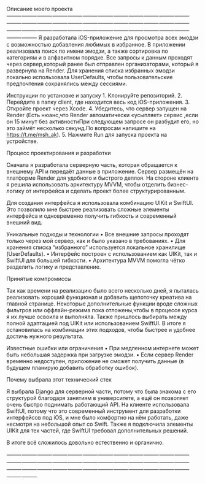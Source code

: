 Описание моего проекта
⸻⸻⸻⸻⸻⸻⸻⸻⸻⸻⸻⸻⸻⸻⸻⸻⸻⸻⸻⸻⸻⸻⸻⸻⸻⸻⸻⸻⸻⸻⸻⸻⸻⸻⸻⸻⸻⸻
Я разработала iOS-приложение для просмотра всех эмодзи с возможностью добавления любимых в избранное.
В приложении реализовала поиск по имени эмодзи, а также сортировка по категориям и в алфавитном порядке.
Все запросы к данным проходят через сервер,который ранее был отправлен организаторами, который я развернула на Render.
Для хранения списка избранных эмодзи локально использовала UserDefaults, чтобы пользовательские предпочтения сохранялись между сессиями.


Инструкции по установке и запуску
    1.    Клонируйте репозиторий.
    2.    Перейдите в папку client, где находится весь код iOS-приложения.
    3.    Откройте проект через Xcode.
    4.    Убедитесь, что сервер запущен на Render (Есть нюанс,что Render автоматически «усыпляет» сервис ,если он 15 минут без активностиПри следующем запросе он разбудит его, но это займёт несколько секунд.По вопросам напишите на https://t.me/msh_ak).
    5.    Нажмите Run для запуска проекта на устройстве.
    

Процесс проектирования и разработки

Сначала я разработала серверную часть, которая обращается к внешнему API и передаёт данные в приложение.
Сервер размещён на платформе Render для удобного и быстрого деплоя.
На стороне клиента я решила использовать архитектуру MVVM, чтобы отделить бизнес-логику от интерфейса и сделать проект более структурированным.

Для создания интерфейса я использовала комбинацию UIKit и SwiftUI.
Это позволило мне быстрее реализовать сложные элементы интерфейса и одновременно получить гибкость и современный внешний вид.



Уникальные подходы и технологии
    •    Все внешние запросы проходят только через мой сервер, как и было указано в требованиях.
    •    Для хранения списка “избранного” используется локальное хранилище (UserDefaults).
    •    Интерфейс построен с использованием как UIKit, так и SwiftUI для большей гибкости.
    •    Архитектура MVVM помогла чётко разделить логику и представление.




Принятые компромиссы

Так как времени на реализацию было всего несколько дней, я пыталась реализовать хороший функционал и добавить щепоточку креатива на главной странице.
Некоторые дополнительные функции вроде сложных фильтров или оффлайн-режима пока отложены,чтобы в процессе курса я их лучше освоила и выполняла.
Также пришлось выбирать между полной адаптацией под UIKit или использованием SwiftUI.
В итоге я остановилась на комбинации этих подходов, чтобы быстрее и удобнее достичь нужного результата.



Известные ошибки или ограничения
    •    При медленном интернете может быть небольшая задержка при загрузке эмодзи.
    •    Если сервер Render временно недоступен, приложение не сможет получить данные (в будущем планирую добавить обработку ошибок).



Почему выбрала этот технический стек

Я выбрала Django для серверной части, потому что была знакома с его структурой благодаря занятиям в университете, а ещё он позволяет очень быстро поднимать работающий API.
На клиенте использовала SwiftUI, потому что это современный инструмент для разработки интерфейсов под iOS, и мне было комфортно на нём работать, даже несмотря на небольшой опыт со Swift.
Также я подключила элементы UIKit для тех частей, где SwiftUI требовал дополнительных решений.

В итоге всё сложилось довольно естественно и органично.

⸻⸻⸻⸻⸻⸻⸻⸻⸻⸻⸻⸻⸻⸻⸻⸻⸻⸻⸻⸻⸻⸻⸻⸻⸻⸻⸻⸻⸻⸻⸻⸻⸻⸻⸻⸻⸻⸻



